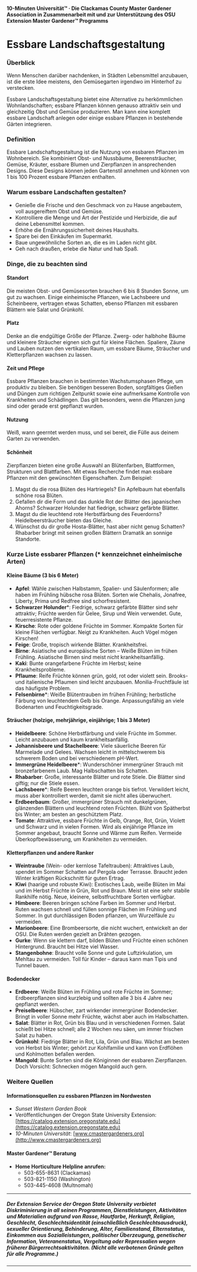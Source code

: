 #### 10-Minuten Universität™ · Die Clackamas County Master Gardener Association in Zusammenarbeit mit und zur Unterstützung des OSU Extension Master Gardener™ Programms

# Essbare Landschaftsgestaltung

### Überblick

Wenn Menschen darüber nachdenken, in Städten Lebensmittel anzubauen, ist die erste Idee meistens, den Gemüsegarten irgendwo im Hinterhof zu verstecken.

Essbare Landschaftsgestaltung bietet eine Alternative zu herkömmlichen Wohnlandschaften; essbare Pflanzen können genauso attraktiv sein und gleichzeitig Obst und Gemüse produzieren. Man kann eine komplett essbare Landschaft anlegen oder einige essbare Pflanzen in bestehende Gärten integrieren.

### Definition

Essbare Landschaftsgestaltung ist die Nutzung von essbaren Pflanzen im Wohnbereich. Sie kombiniert Obst- und Nussbäume, Beerensträucher, Gemüse, Kräuter, essbare Blumen und Zierpflanzen in ansprechenden Designs. Diese Designs können jeden Gartenstil annehmen und können von 1 bis 100 Prozent essbare Pflanzen enthalten.

### Warum essbare Landschaften gestalten?

- Genieße die Frische und den Geschmack von zu Hause angebautem, voll ausgereiftem Obst und Gemüse.
- Kontrolliere die Menge und Art der Pestizide und Herbizide, die auf deine Lebensmittel kommen.
- Erhöhe die Ernährungssicherheit deines Haushalts.
- Spare bei den Einkäufen im Supermarkt.
- Baue ungewöhnliche Sorten an, die es im Laden nicht gibt.
- Geh nach draußen, erlebe die Natur und hab Spaß.

### Dinge, die zu beachten sind

#### Standort

Die meisten Obst- und Gemüsesorten brauchen 6 bis 8 Stunden Sonne, um gut zu wachsen. Einige einheimische Pflanzen, wie Lachsbeere und Scheinbeere, vertragen etwas Schatten, ebenso Pflanzen mit essbaren Blättern wie Salat und Grünkohl.

#### Platz

Denke an die endgültige Größe der Pflanze. Zwerg- oder halbhohe Bäume und kleinere Sträucher eignen sich gut für kleine Flächen. Spaliere, Zäune und Lauben nutzen den vertikalen Raum, um essbare Bäume, Sträucher und Kletterpflanzen wachsen zu lassen.

#### Zeit und Pflege

Essbare Pflanzen brauchen in bestimmten Wachstumsphasen Pflege, um produktiv zu bleiben. Sie benötigen besseren Boden, sorgfältiges Gießen und Düngen zum richtigen Zeitpunkt sowie eine aufmerksame Kontrolle von Krankheiten und Schädlingen. Das gilt besonders, wenn die Pflanzen jung sind oder gerade erst gepflanzt wurden.

#### Nutzung

Weiß, wann geerntet werden muss, und sei bereit, die Fülle aus deinem Garten zu verwenden.

#### Schönheit

Zierpflanzen bieten eine große Auswahl an Blütenfarben, Blattformen, Strukturen und Blattfarben. Mit etwas Recherche findet man essbare Pflanzen mit den gewünschten Eigenschaften. Zum Beispiel:

1. Magst du die rosa Blüten des Hartriegels? Ein Apfelbaum hat ebenfalls schöne rosa Blüten.
2. Gefallen dir die Form und das dunkle Rot der Blätter des japanischen Ahorns? Schwarzer Holunder hat fiedrige, schwarz gefärbte Blätter.
3. Magst du die leuchtend rote Herbstfärbung des Feuerdorns? Heidelbeersträucher bieten das Gleiche.
4. Wünschst du dir große Hosta-Blätter, hast aber nicht genug Schatten? Rhabarber bringt mit seinen großen Blättern Dramatik an sonnige Standorte.

### Kurze Liste essbarer Pflanzen (* kennzeichnet einheimische Arten)

#### Kleine Bäume (3 bis 6 Meter)

- **Apfel**: Wähle zwischen Halbstamm, Spalier- und Säulenformen; alle haben im Frühling hübsche rosa Blüten. Sorten wie Chehalis, Jonafree, Liberty, Prima und Redfree sind schorfresistent.
- **Schwarzer Holunder***: Fiedrige, schwarz gefärbte Blätter sind sehr attraktiv; Früchte werden für Gelee, Sirup und Wein verwendet. Gute, feuerresistente Pflanze.
- **Kirsche**: Rote oder goldene Früchte im Sommer. Kompakte Sorten für kleine Flächen verfügbar. Neigt zu Krankheiten. Auch Vögel mögen Kirschen!
- **Feige**: Große, tropisch wirkende Blätter. Krankheitsfrei.
- **Birne**: Asiatische und europäische Sorten – Weiße Blüten im frühen Frühling. Asiatische Birnen sind meist nicht krankheitsanfällig.
- **Kaki**: Bunte orangefarbene Früchte im Herbst; keine Krankheitsprobleme.
- **Pflaume**: Reife Früchte können grün, gold, rot oder violett sein. Brooks- und italienische Pflaumen sind leicht anzubauen. Monilia-Fruchtfäule ist das häufigste Problem.
- **Felsenbirne***: Weiße Blütentrauben im frühen Frühling; herbstliche Färbung von leuchtendem Gelb bis Orange. Anpassungsfähig an viele Bodenarten und Feuchtigkeitsgrade.

#### Sträucher (holzige, mehrjährige, einjährige; 1 bis 3 Meter)

- **Heidelbeere**: Schöne Herbstfärbung und viele Früchte im Sommer. Leicht anzubauen und kaum krankheitsanfällig.
- **Johannisbeere und Stachelbeere**: Viele säuerliche Beeren für Marmelade und Gelees. Wachsen leicht in mittelschwerem bis schwerem Boden und bei verschiedenem pH-Wert.
- **Immergrüne Heidelbeere***: Wunderschöner immergrüner Strauch mit bronzefarbenem Laub. Mag Halbschatten bis Schatten.
- **Rhabarber**: Große, interessante Blätter und rote Stiele. Die Blätter sind giftig; nur die Stiele essen.
- **Lachsbeere***: Reife Beeren leuchten orange bis tiefrot. Verwildert leicht, muss aber kontrolliert werden, damit sie nicht alles überwuchert.
- **Erdbeerbaum**: Großer, immergrüner Strauch mit dunkelgrünen, glänzenden Blättern und leuchtend roten Früchten. Blüht von Spätherbst bis Winter; am besten an geschütztem Platz.
- **Tomate**: Attraktive, essbare Früchte in Gelb, Orange, Rot, Grün, Violett und Schwarz und in vielen Formen. Wird als einjährige Pflanze im Sommer angebaut, braucht Sonne und Wärme zum Reifen. Vermeide Überkopfbewässerung, um Krankheiten zu vermeiden.

#### Kletterpflanzen und andere Ranker

- **Weintraube** (Wein- oder kernlose Tafeltrauben): Attraktives Laub, spendet im Sommer Schatten auf Pergola oder Terrasse. Braucht jeden Winter kräftigen Rückschnitt für guten Ertrag.
- **Kiwi** (haarige und robuste Kiwi): Exotisches Laub, weiße Blüten im Mai und im Herbst Früchte in Grün, Rot und Braun. Meist ist eine sehr stabile Rankhilfe nötig. Neue, kleinere, selbstfruchtbare Sorten verfügbar.
- **Himbeere**: Beeren bringen schöne Farben im Sommer und Herbst. Ruten wachsen schnell und füllen sonnige Flächen im Frühling und Sommer. In gut durchlässigen Boden pflanzen, um Wurzelfäule zu vermeiden.
- **Marionbeere**: Eine Brombeersorte, die nicht wuchert, entwickelt an der OSU. Die Ruten werden gezielt an Drähten gezogen.
- **Gurke**: Wenn sie klettern darf, bilden Blüten und Früchte einen schönen Hintergrund. Braucht bei Hitze viel Wasser.
- **Stangenbohne**: Braucht volle Sonne und gute Luftzirkulation, um Mehltau zu vermeiden. Toll für Kinder – daraus kann man Tipis und Tunnel bauen.

#### Bodendecker

- **Erdbeere**: Weiße Blüten im Frühling und rote Früchte im Sommer; Erdbeerpflanzen sind kurzlebig und sollten alle 3 bis 4 Jahre neu gepflanzt werden.
- **Preiselbeere**: Hübscher, zart wirkender immergrüner Bodendecker. Bringt in voller Sonne mehr Früchte, wächst aber auch im Halbschatten.
- **Salat**: Blätter in Rot, Grün bis Blau und in verschiedenen Formen. Salat schießt bei Hitze schnell; alle 2 Wochen neu säen, um immer frischen Salat zu haben.
- **Grünkohl**: Fiedrige Blätter in Rot, Lila, Grün und Blau. Wächst am besten von Herbst bis Winter; gehört zur Kohlfamilie und kann von Erdflöhen und Kohlmotten befallen werden.
- **Mangold**: Bunte Sorten sind die Königinnen der essbaren Zierpflanzen. Doch Vorsicht: Schnecken mögen Mangold auch gern.

### Weitere Quellen

#### Informationsquellen zu essbaren Pflanzen im Nordwesten

- *Sunset Western Garden Book*
- Veröffentlichungen der Oregon State University Extension: [https://catalog.extension.oregonstate.edu](https://catalog.extension.oregonstate.edu)
- *10-Minuten Universität*: [www.cmastergardeners.org](http://www.cmastergardeners.org)

#### Master Gardener™ Beratung

- **Home Horticulture Helpline anrufen:**
  - 503-655-8631 (Clackamas)
  - 503-821-1150 (Washington)
  - 503-445-4608 (Multnomah)

---

##### Der Extension Service der Oregon State University verbietet Diskriminierung in all seinen Programmen, Dienstleistungen, Aktivitäten und Materialien aufgrund von Rasse, Hautfarbe, Herkunft, Religion, Geschlecht, Geschlechtsidentität (einschließlich Geschlechtsausdruck), sexueller Orientierung, Behinderung, Alter, Familienstand, Elternstatus, Einkommen aus Sozialleistungen, politischer Überzeugung, genetischer Information, Veteranenstatus, Vergeltung oder Repressalien wegen früherer Bürgerrechtsaktivitäten. (Nicht alle verbotenen Gründe gelten für alle Programme.)
---